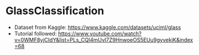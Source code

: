 # GlassClassification

- Dataset from Kaggle: https://www.kaggle.com/datasets/uciml/glass
- Tutorial followed: https://www.youtube.com/watch?v=0WMF8yjCIdY&list=PLs_CQl4mUvI7Z9HnwoeOS5EUu9gyvekjK&index=68
